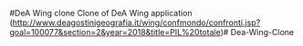 #DeA Wing clone
Clone of DeA Wing application (http://www.deagostinigeografia.it/wing/confmondo/confronti.jsp?goal=100077&section=2&year=2018&title=PIL%20totale)# Dea-Wing-Clone
